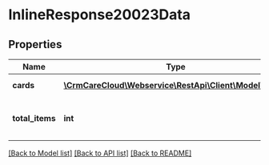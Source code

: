 # InlineResponse20023Data

## Properties
Name | Type | Description | Notes
------------ | ------------- | ------------- | -------------
**cards** | [**\CrmCareCloud\Webservice\RestApi\Client\Model\Card[]**](Card.md) | List of cards. | [optional] 
**total_items** | **int** | The number of all found cards. | [optional] 

[[Back to Model list]](../../README.md#documentation-for-models) [[Back to API list]](../../README.md#documentation-for-api-endpoints) [[Back to README]](../../README.md)

